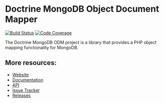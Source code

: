 # Doctrine MongoDB Object Document Mapper

[![Build Status](https://secure.travis-ci.org/doctrine/mongodb-odm.png?branch=master)](http://travis-ci.org/doctrine/mongodb-odm)
[![Code Coverage](https://scrutinizer-ci.com/g/doctrine/mongodb-odm/badges/coverage.png?b=master)](https://scrutinizer-ci.com/g/doctrine/mongodb-odm/?branch=master)


The Doctrine MongoDB ODM project is a library that provides a PHP object mapping functionality for MongoDB.

## More resources:

* [Website](http://docs.doctrine-project.org/projects/doctrine-mongodb-odm)
* [Documentation](http://docs.doctrine-project.org/projects/doctrine-mongodb-odm/en/latest/index.html)
* [API](http://www.doctrine-project.org/api/mongodb_odm/1.0/index.html)
* [Issue Tracker](http://www.doctrine-project.org/jira/browse/MODM)
* [Releases](https://github.com/doctrine/mongodb-odm/releases)
